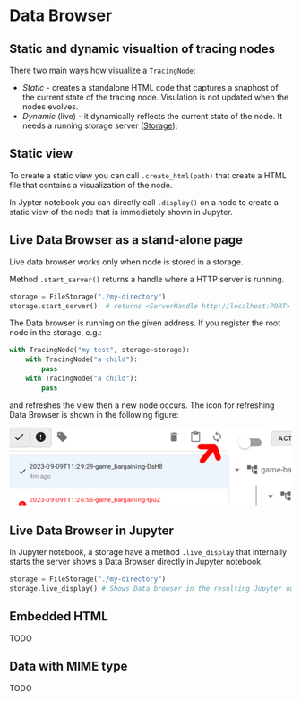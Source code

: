 # Data Browser

## Static and dynamic visualtion of tracing nodes

There two main ways how visualize a `TracingNode`:

* *Static* - creates a standalone HTML code that captures a snaphost of the current state of the tracing node.
  Visulation is not updated when the nodes evolves.
* *Dynamic* (live) - it dynamically reflects the current state of the node. It needs a running storage server ([Storage](storage.md));

## Static view

To create a static view you can call `.create_html(path)` that create a HTML file that contains a visualization of the node.

In Jypter notebook you can directly call `.display()` on a node to create a static view of the node
that is immediately shown in Jupyter.

## Live Data Browser as a stand-alone page

Live data browser works only when node is stored in a storage.

Method `.start_server()` returns a handle where a HTTP server is running.

```python
storage = FileStorage("./my-directory")
storage.start_server()  # returns <ServerHandle http://localhost:PORT>
```

The Data browser is running on the given address.
If you register the root node in the storage, e.g.:

```python
with TracingNode("my test", storage=storage):
    with TracingNode("a child"):
        pass
    with TracingNode("a child"):
        pass
```

and refreshes the view then a new node occurs. The icon for refreshing Data Browser is shown in the following figure:

![Data browser screenshot](../assets/imgs/refresh.png)

## Live Data Browser in Jupyter

In Jupyter notebook, a storage have a method `.live_display` that internally
starts the server shows a Data Browser directly in Jupyter notebook.

```python
storage = FileStorage("./my-directory")
storage.live_display() # Shows Data browser in the resulting Jupyter output cell
```


## Embedded HTML

TODO

## Data with MIME type

TODO